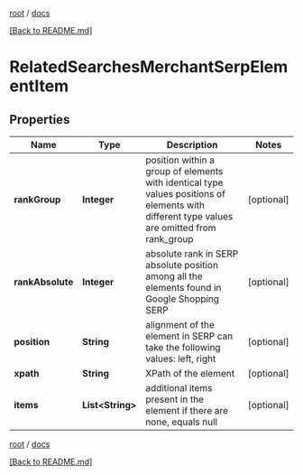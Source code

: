 [root](./../ "root") / [docs](./ "docs")

[[Back to README.md]](./../README.md "[Back to README.md]")

# RelatedSearchesMerchantSerpElementItem

## Properties

| Name | Type | Description | Notes |
|------------ | ------------- | ------------- | -------------|
|**rankGroup** | **Integer** | position within a group of elements with identical type values positions of elements with different type values are omitted from rank_group |  [optional] |
|**rankAbsolute** | **Integer** | absolute rank in SERP absolute position among all the elements found in Google Shopping SERP |  [optional] |
|**position** | **String** | alignment of the element in SERP can take the following values: left, right |  [optional] |
|**xpath** | **String** | XPath of the element |  [optional] |
|**items** | **List&lt;String&gt;** | additional items present in the element if there are none, equals null |  [optional] |

[root](./../ "root") / [docs](./ "docs")

[[Back to README.md]](./../README.md "[Back to README.md]")